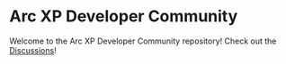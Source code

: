 # Arc XP Developer Community

Welcome to the Arc XP Developer Community repository! Check out the [Discussions](https://github.com/arcxp/arcxp-developer-community/discussions/1)!
